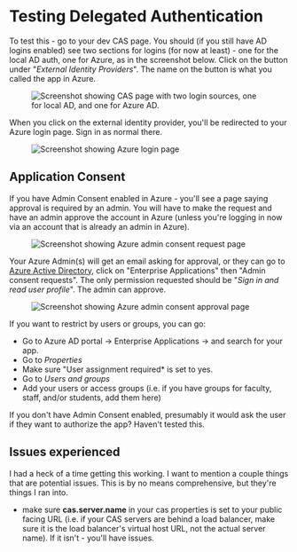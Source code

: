 # Testing Delegated Authentication

To test this - go to your dev CAS page.  You should (if you still have AD logins enabled) see two sections for logins (for now at least) - one for the local AD auth, one for Azure, as in the screenshot below.  Click on the button under "*External Identity Providers*".  The name on the button is what you called the app in Azure.

<figure>
  <img src="https://paulchauvet.github.io/deploying-cas/images/azure-delegated-1.png" alt="Screenshot showing CAS page with two login sources, one for local AD, and one for Azure AD."/>
</figure>

When you click on the external identity provider, you'll be redirected to your Azure login page.  Sign in as normal there.

<figure>
  <img src="https://paulchauvet.github.io/deploying-cas/images/azure-delegated-2.png" alt="Screenshot showing Azure login page"/>
</figure>


## Application Consent
If you have Admin Consent enabled in Azure - you'll see a page saying approval is required by an admin.  You will have to make the request and have an admin approve the account in Azure (unless you're logging in now via an account that is already an admin in Azure).

<figure>
  <img src="https://paulchauvet.github.io/deploying-cas/images/azure-delegated-3.png" alt="Screenshot showing Azure admin consent request page"/>
</figure>

Your Azure Admin(s) will get an email asking for approval, or they can go to [Azure Active Directory](https://aad.portal.azure.com), click on "Enterprise Applications" then "Admin consent requests".  The only permission requested should be "*Sign in and read user profile*".  The admin can approve.

<figure>
  <img src="https://paulchauvet.github.io/deploying-cas/images/azure-delegated-4.png" alt="Screenshot showing Azure admin consent approval page"/>
</figure>

If you want to restrict by users or groups, you can go:

* Go to Azure AD portal -> Enterprise Applications -> and search for your app.
* Go to *Properties*
* Make sure "User assignment required* is set to yes.
* Go to *Users and groups*
* Add your users or access groups (i.e. if you have groups for faculty, staff, and/or students, add them here)

If you don't have Admin Consent enabled, presumably it would ask the user if they want to authorize the app?  Haven't tested this.


## Issues experienced
I had a heck of a time getting this working.  I want to mention a couple things that are potential issues.  This is by no means comprehensive, but they're things I ran into.

* make sure **cas.server.name** in your cas properties is set to your public facing URL (i.e. if your CAS servers are behind a load balancer, make sure it is the load balancer's virtual host URL, not the actual server name).  If it isn't - you'll have issues.